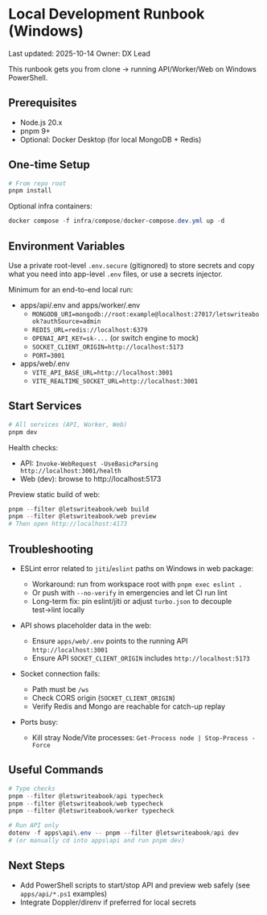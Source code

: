 # Local Development Runbook (Windows)

Last updated: 2025-10-14
Owner: DX Lead

This runbook gets you from clone → running API/Worker/Web on Windows PowerShell.

## Prerequisites

- Node.js 20.x
- pnpm 9+
- Optional: Docker Desktop (for local MongoDB + Redis)

## One-time Setup

```powershell
# From repo root
pnpm install
```

Optional infra containers:

```powershell
docker compose -f infra/compose/docker-compose.dev.yml up -d
```

## Environment Variables

Use a private root-level `.env.secure` (gitignored) to store secrets and copy what you need into app-level `.env` files, or use a secrets injector.

Minimum for an end-to-end local run:

- apps/api/.env and apps/worker/.env
  - `MONGODB_URI=mongodb://root:example@localhost:27017/letswriteabook?authSource=admin`
  - `REDIS_URL=redis://localhost:6379`
  - `OPENAI_API_KEY=sk-...` (or switch engine to mock)
  - `SOCKET_CLIENT_ORIGIN=http://localhost:5173`
  - `PORT=3001`
- apps/web/.env
  - `VITE_API_BASE_URL=http://localhost:3001`
  - `VITE_REALTIME_SOCKET_URL=http://localhost:3001`

## Start Services

```powershell
# All services (API, Worker, Web)
pnpm dev
```

Health checks:

- API: `Invoke-WebRequest -UseBasicParsing http://localhost:3001/health`
- Web (dev): browse to http://localhost:5173

Preview static build of web:

```powershell
pnpm --filter @letswriteabook/web build
pnpm --filter @letswriteabook/web preview
# Then open http://localhost:4173
```

## Troubleshooting

- ESLint error related to `jiti`/`eslint` paths on Windows in web package:
  - Workaround: run from workspace root with `pnpm exec eslint .`
  - Or push with `--no-verify` in emergencies and let CI run lint
  - Long-term fix: pin eslint/jiti or adjust `turbo.json` to decouple test→lint locally

- API shows placeholder data in the web:
  - Ensure `apps/web/.env` points to the running API `http://localhost:3001`
  - Ensure API `SOCKET_CLIENT_ORIGIN` includes `http://localhost:5173`

- Socket connection fails:
  - Path must be `/ws`
  - Check CORS origin (`SOCKET_CLIENT_ORIGIN`)
  - Verify Redis and Mongo are reachable for catch-up replay

- Ports busy:
  - Kill stray Node/Vite processes: `Get-Process node | Stop-Process -Force`

## Useful Commands

```powershell
# Type checks
pnpm --filter @letswriteabook/api typecheck
pnpm --filter @letswriteabook/web typecheck
pnpm --filter @letswriteabook/worker typecheck

# Run API only
dotenv -f apps\api\.env -- pnpm --filter @letswriteabook/api dev
# (or manually cd into apps\api and run pnpm dev)
```

## Next Steps

- Add PowerShell scripts to start/stop API and preview web safely (see `apps/api/*.ps1` examples)
- Integrate Doppler/direnv if preferred for local secrets
